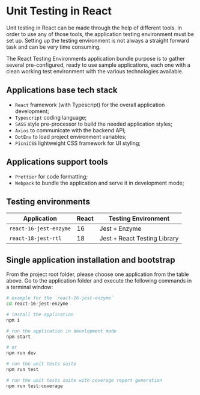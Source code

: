 # Unit Testing in React

Unit testing in React can be made through the help of different tools. In order to use any of those tools, the application testing environment must be set up. Setting up the testing environment is not always a straight forward task and can be very time consuming.

The React Testing Environments application bundle purpose is to gather several pre-configured, ready to use sample applications, each one with a clean working test environment with the various technologies available.

## Applications base tech stack

- `React` framework (with Typescript) for the overall application development;
- `Typescript` coding language;
- `SASS` style pre-processor to build the needed application styles;
- `Axios` to communicate with the backend API;
- `DotEnv` to load project environment variables;
- `PicniCSS` lightweight CSS framework for UI styling;

## Applications support tools

- `Prettier` for code formatting;
- `Webpack` to bundle the application and serve it in development mode;

## Testing environments

| Application            | React | Testing Environment          |
| ---------------------- | ----- | ---------------------------- |
| `react-16-jest-enzyme` | 16    | Jest + Enzyme                |
| `react-18-jest-rtl`    | 18    | Jest + React Testing Library |

## Single application installation and bootstrap

From the project root folder, please choose one application from the table above. Go to the application folder and execute the following commands in a terminal window:

```bash
# example for the `react-16-jest-enzyme`
cd react-16-jest-enzyme

# install the application
npm i

# run the application in development mode
npm start

# or
npm run dev

# run the unit tests suite
npm run test

# run the unit tests suite with coverage report generation
npm run test:coverage
```
